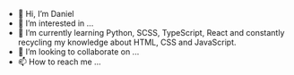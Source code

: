 - 👋 Hi, I’m Daniel
- 👀 I’m interested in ...
- 🌱 I’m currently learning Python, SCSS, TypeScript, React and constantly recycling my knowledge about HTML, CSS and JavaScript.
- 💞️ I’m looking to collaborate on ...
- 📫 How to reach me ...

<!---
Dan/Danoninho29 is a ✨ special ✨ repository because its `README.md` (this file) appears on your GitHub profile.
You can click the Preview link to take a look at your changes.
--->
